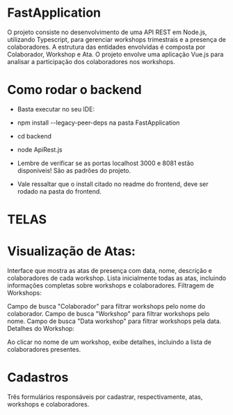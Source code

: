 # FastApplication
O projeto consiste no desenvolvimento de uma API REST em Node.js, utilizando Typescript, para gerenciar workshops trimestrais e a presença de colaboradores. A estrutura das entidades envolvidas é composta por Colaborador, Workshop e Ata. O projeto envolve uma aplicação Vue.js para analisar a participação dos colaboradores nos workshops.

# Como rodar o backend

- Basta executar no seu IDE:
- npm install --legacy-peer-deps na pasta FastApplication
- cd backend
- node ApiRest.js

- Lembre de verificar se as portas localhost 3000 e 8081 estão disponíveis! São as padrões do projeto.

- Vale ressaltar que o install citado no readme do frontend, deve ser rodado na pasta do frontend. 

# TELAS

# Visualização de Atas:

Interface que mostra as atas de presença com data, nome, descrição e colaboradores de cada workshop.
Lista inicialmente todas as atas, incluindo informações completas sobre workshops e colaboradores.
Filtragem de Workshops:

Campo de busca "Colaborador" para filtrar workshops pelo nome do colaborador.
Campo de busca "Workshop" para filtrar workshops pelo nome.
Campo de busca "Data workshop" para filtrar workshops pela data.
Detalhes do Workshop:

Ao clicar no nome de um workshop, exibe detalhes, incluindo a lista de colaboradores presentes.

# Cadastros

Três formulários responsáveis por cadastrar, respectivamente, atas, workshops e colaboradores.
